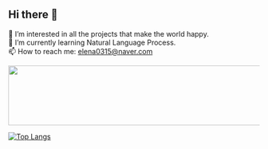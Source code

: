## Hi there 👋

<!--
**ocean010315/ocean010315** is a ✨ _special_ ✨ repository because its `README.md` (this file) appears on your GitHub profile.

Here are some ideas to get you started:
-->
🔭 I’m interested in all the projects that make the world happy.   
🌱 I’m currently learning Natural Language Process.   
📫 How to reach me: elena0315@naver.com   

<a href="https://github.com/devxb/gitanimals">
  <img src="https://render.gitanimals.org/lines/ocean010315?pet-id=1" width="2000" height="120"/>
</a>  

[![Top Langs](https://github-readme-stats.vercel.app/api/top-langs/?username=ocean010315)](https://github.com/anuraghazra/github-readme-stats)
